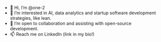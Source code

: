 - 👋 Hi, I’m @one-2
- 👀 I’m interested in AI, data analytics and startup software development strategies, like lean.
- 💞️ I’m open to collaboration and assisting with open-source development.
- 📫 Reach me on LinkedIn (link in my bio!)

<!---
one-2/one-2 is a ✨ special ✨ repository because its `README.md` (this file) appears on your GitHub profile.
You can click the Preview link to take a look at your changes.
--->
